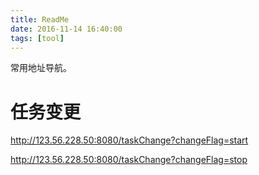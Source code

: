 ```yaml
---
title: ReadMe
date: 2016-11-14 16:40:00
tags: [tool]
---
```

常用地址导航。
<!--more-->
#   任务变更
http://123.56.228.50:8080/taskChange?changeFlag=start

http://123.56.228.50:8080/taskChange?changeFlag=stop
